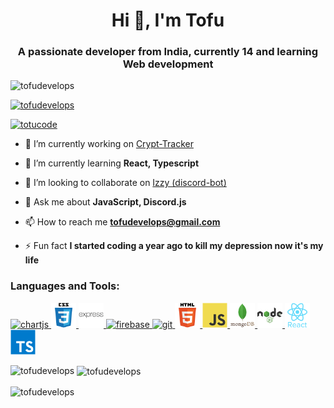 <h1 align="center">Hi 👋, I'm Tofu</h1>
<h3 align="center">A passionate developer from India, currently 14 and learning Web development</h3>

<p align="left"> <img src="https://komarev.com/ghpvc/?username=tofudevelops&label=Profile%20views&color=0e75b6&style=flat" alt="tofudevelops" /> </p>

<p align="left"> <a href="https://github.com/ryo-ma/github-profile-trophy"><img src="https://github-profile-trophy.vercel.app/?username=tofudevelops" alt="tofudevelops" /></a> </p>

<p align="left"> <a href="https://twitter.com/totucode" target="blank"><img src="https://img.shields.io/twitter/follow/totucode?logo=twitter&style=for-the-badge" alt="totucode" /></a> </p>

- 🔭 I’m currently working on [Crypt-Tracker](https://github.com/tofudevelops/crypt-tracker)

- 🌱 I’m currently learning **React, Typescript**

- 👯 I’m looking to collaborate on [Izzy (discord-bot)](https://github.com/tofudevelops/Izzy)

- 💬 Ask me about **JavaScript, Discord.js**

- 📫 How to reach me **tofudevelops@gmail.com**

- ⚡ Fun fact **I started coding a year ago to kill my depression now it's my life**



<h3 align="left">Languages and Tools:</h3>
<p align="left"> <a href="https://www.chartjs.org" target="_blank"> <img src="https://www.chartjs.org/media/logo-title.svg" alt="chartjs" width="40" height="40"/> </a> <a href="https://www.w3schools.com/css/" target="_blank"> <img src="https://raw.githubusercontent.com/devicons/devicon/master/icons/css3/css3-original-wordmark.svg" alt="css3" width="40" height="40"/> </a> <a href="https://expressjs.com" target="_blank"> <img src="https://raw.githubusercontent.com/devicons/devicon/master/icons/express/express-original-wordmark.svg" alt="express" width="40" height="40"/> </a> <a href="https://firebase.google.com/" target="_blank"> <img src="https://www.vectorlogo.zone/logos/firebase/firebase-icon.svg" alt="firebase" width="40" height="40"/> </a> <a href="https://git-scm.com/" target="_blank"> <img src="https://www.vectorlogo.zone/logos/git-scm/git-scm-icon.svg" alt="git" width="40" height="40"/> </a> <a href="https://www.w3.org/html/" target="_blank"> <img src="https://raw.githubusercontent.com/devicons/devicon/master/icons/html5/html5-original-wordmark.svg" alt="html5" width="40" height="40"/> </a> <a href="https://developer.mozilla.org/en-US/docs/Web/JavaScript" target="_blank"> <img src="https://raw.githubusercontent.com/devicons/devicon/master/icons/javascript/javascript-original.svg" alt="javascript" width="40" height="40"/> </a> <a href="https://www.mongodb.com/" target="_blank"> <img src="https://raw.githubusercontent.com/devicons/devicon/master/icons/mongodb/mongodb-original-wordmark.svg" alt="mongodb" width="40" height="40"/> </a> <a href="https://nodejs.org" target="_blank"> <img src="https://raw.githubusercontent.com/devicons/devicon/master/icons/nodejs/nodejs-original-wordmark.svg" alt="nodejs" width="40" height="40"/> </a> <a href="https://reactjs.org/" target="_blank"> <img src="https://raw.githubusercontent.com/devicons/devicon/master/icons/react/react-original-wordmark.svg" alt="react" width="40" height="40"/> </a> <a href="https://www.typescriptlang.org/" target="_blank"> <img src="https://raw.githubusercontent.com/devicons/devicon/master/icons/typescript/typescript-original.svg" alt="typescript" width="40" height="40"/> </a> </p>

<p><img align="left" src="https://github-readme-stats.vercel.app/api/top-langs?username=tofudevelops&show_icons=true&locale=en&layout=compact" alt="tofudevelops" /></p>

<p>&nbsp;<img align="center" src="https://github-readme-stats.vercel.app/api?username=tofudevelops&show_icons=true&locale=en" alt="tofudevelops" /></p>

<p><img align="center" src="https://github-readme-streak-stats.herokuapp.com/?user=tofudevelops&" alt="tofudevelops" /></p>
